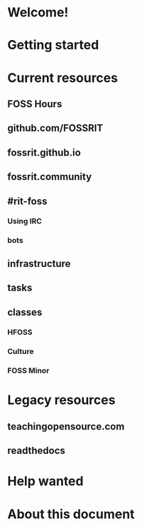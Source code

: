 
# Welcome!

# Getting started

# Current resources

## FOSS Hours

## github.com/FOSSRIT

## fossrit.github.io

## fossrit.community

## #rit-foss

### Using IRC

### bots

## infrastructure

## tasks

## classes

### HFOSS

### Culture

### FOSS Minor

# Legacy resources

## teachingopensource.com

## readthedocs

# Help wanted

# About this document

